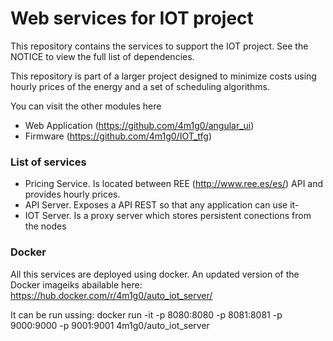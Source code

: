 Web services for IOT project
===========================================

This repository contains the services to support the IOT project.
See the NOTICE to view the full list of dependencies.

This repository is part of a larger project designed to minimize costs using hourly prices of the energy and a set of scheduling algorithms.

You can visit the other modules here
 - Web Application (https://github.com/4m1g0/angular_ui)
 - Firmware (https://github.com/4m1g0/IOT_tfg)

### List of services ###
 - Pricing Service. Is located between REE (http://www.ree.es/es/) API and provides hourly prices.
 - API Server. Exposes a API REST so that any application can use it-
 - IOT Server. Is a proxy server which stores persistent conections from the nodes

### Docker ###
All this services are deployed using docker. An updated version of the Docker imageiks abailable here: https://hub.docker.com/r/4m1g0/auto_iot_server/

It can be run ussing:
docker run -it -p 8080:8080 -p 8081:8081 -p 9000:9000 -p 9001:9001 4m1g0/auto_iot_server
